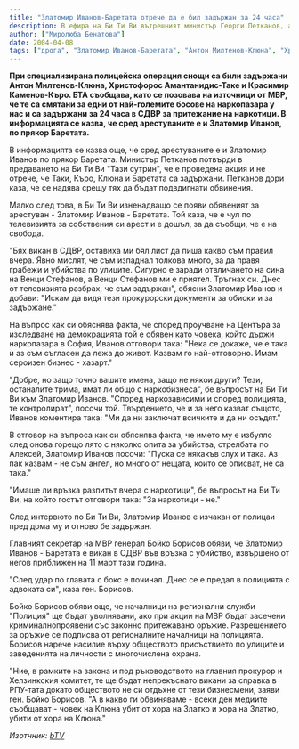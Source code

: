 ```yaml
---
title: "Златомир Иванов-Баретата отрече да е бил задържан за 24 часа"
description: В ефира на Би Ти Ви вътрешният министър Георги Петканов, а по-късно и обявеният за арестуван Златомир Иванов-Баретата разговаряха с Николай Бареков и Миролюба Бенатова.
author: ["Миролюба Бенатова"]
date: 2004-04-08
tags: ["дрога", "Златомир Иванов-Баретата", "Антон Милтенов-Клюна", "Христофорос Аманатидис-Таки", "Красимир Каменов-Къро", "Бойко Борисов", ""]
---
```


**При специализирана полицейска операция снощи са били задържани Антон Милтенов-Клюна, Христофорос Амантанидис-Таке и Красимир Каменов-Къро. БТА съобщава, като се позовава на източници от МВР, че те са смятани за едни от най-големите босове на наркопазара у нас и са задържани за 24 часа в СДВР за притежание на наркотици. В информацията се казва, че сред арестуваните е и Златомир Иванов, по прякор Баретата.**

В информацията се казва още, че сред арестуваните е и Златомир Иванов по прякор Баретата. Министър Петканов потвърди в предаването на Би Ти Ви "Тази сутрин", че е проведена акция и не отрече, че Таки, Къро, Клюна и Баретата са задържани. Петканов дори каза, че се надява срещу тях да бъдат подвдигнати обвинения.

Малко след това, в  Би Ти Ви изненадващо се появи обявеният за арестуван - Златомир Иванов - Баретата. Той каза, че е чул по телевизията за собствения си арест и е дошъл, за да съобщи, че е на свобода.

"Бях викан в СДВР, оставиха ми бял лист да пиша какво съм правил вчера. Явно мислят, че съм изпаднал толкова много, за да правя грабежи и убийства по улиците. Сигурно е заради отвличането на сина на Венци Стефанов, а Венци Стефанов ми е приятел. Тръгнах си. Днес от телевизията разбрах, че съм задържан", обясни Златомир Иванов и добави: "Искам да видя тези прокурорски документи за обиски и за задържане."

На въпрос как си обяснява факта, че според проучване на Центъра за изследване на демокрацията той е обявен като човека, който държи наркопазара в София, Иванов отговори така: "Нека се докаже, че е така и аз съм съгласен да лежа до живот. Казвам го най-отговорно. Имам сероизен бизнес - хазарт."

"Добре, но защо точно вашите имена, защо не някои други? Тези, останалите трима, имат ли общо с наркобизнеса", бе въпросът на Би Ти Ви към Златомир Иванов.
"Според наркозависими и според полицията, те контролират", посочи той.
Твърдението, че и за него казват същото, Иванов коментира така: "Ми да ни заключат всичките и да ни осъдят."

В отговор на въпроса как си обяснява факта, че името му е избуяло след онова горещо лято с няколко опита за убийства, стрелбата по Алексей, Златомир Иванов посочи: "Пуска се някакъв слух и така. Аз пак казвам - не съм ангел, но много от нещата, които се описват, не са така."

"Имаше ли връзка разпитът вчера с наркотици", бе въпросът на Би Ти Ви, на който гостът отговори така: "За наркотици - не."

След интервюто по Би Ти Ви, Златомир Иванов е изчакан от полицаи пред дома му и отново бе задържан.

Главният секретар на МВР генерал Бойко Борисов обяви, че Златомир Иванов - Баретата е викан в СДВР във връзка с убийство, извършено от негов приближен на 11 март тази година.

"След удар по главата с бокс е починал. Днес се е предал в полицията с адвоката си", каза ген. Борисов.

Бойко Борисов обяви още, че началници на регионални служби "Полиция" ще бъдат уволнявани, ако при акции на МВР бъдат засечени криминалнопроявени със законно притежавано оръжие. Разрешението за оръжие се подписва от регионалните началници на полицията. Борисов нарече насилие върху обществото присъствието по улиците и заведенията на личности с многочислена охрана.

"Ние, в рамките на закона и под ръководството на главния прокурор и Хелзинкския комитет, те ще бъдат непрекъснато викани за справка в РПУ-тата докато обществото не си отдъхне от тези бизнесмени, заяви ген. Бойко Борисов. "А  в какво ги обвиняваме - всеки ден медиите съобщават - човек на Клюна убит от хора на Златко и хора на Златко, убити от хора на Клюна."

*Изотчник: [bTV](https://btvnovinite.bg/30974-Zlatomir_IvanovBaretata_otreche_da_e_bil_zadarjan_za_24_chasa.html)*
